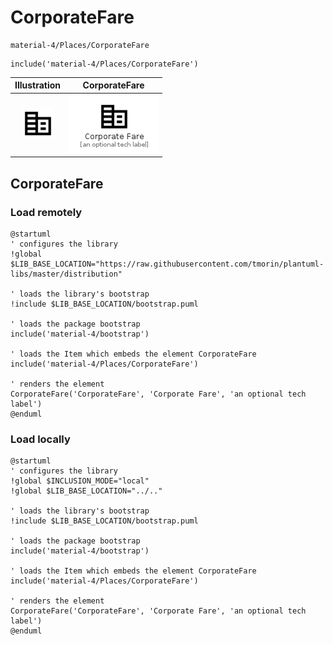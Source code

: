 # CorporateFare


```text
material-4/Places/CorporateFare
```

```text
include('material-4/Places/CorporateFare')
```



| Illustration | CorporateFare |
| :---: | :---: |
| ![illustration for Illustration](../../material-4/Places/CorporateFare.png) | ![illustration for CorporateFare](../../material-4/Places/CorporateFare.Local.png) |




## CorporateFare

### Load remotely
```plantuml
@startuml
' configures the library
!global $LIB_BASE_LOCATION="https://raw.githubusercontent.com/tmorin/plantuml-libs/master/distribution"

' loads the library's bootstrap
!include $LIB_BASE_LOCATION/bootstrap.puml

' loads the package bootstrap
include('material-4/bootstrap')

' loads the Item which embeds the element CorporateFare
include('material-4/Places/CorporateFare')

' renders the element
CorporateFare('CorporateFare', 'Corporate Fare', 'an optional tech label')
@enduml
```

### Load locally
```plantuml
@startuml
' configures the library
!global $INCLUSION_MODE="local"
!global $LIB_BASE_LOCATION="../.."

' loads the library's bootstrap
!include $LIB_BASE_LOCATION/bootstrap.puml

' loads the package bootstrap
include('material-4/bootstrap')

' loads the Item which embeds the element CorporateFare
include('material-4/Places/CorporateFare')

' renders the element
CorporateFare('CorporateFare', 'Corporate Fare', 'an optional tech label')
@enduml
```

